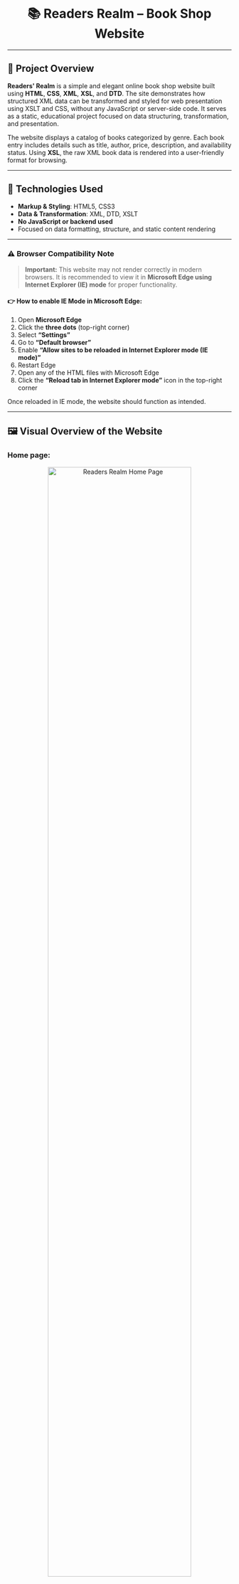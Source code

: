 <h1 align="center">📚 Readers Realm – Book Shop Website</h1>

---

## 📖 Project Overview

**Readers' Realm** is a simple and elegant online book shop website built using **HTML**, **CSS**, **XML**, **XSL**, and **DTD**. The site demonstrates how structured XML data can be transformed and styled for web presentation using XSLT and CSS, without any JavaScript or server-side code. It serves as a static, educational project focused on data structuring, transformation, and presentation.

The website displays a catalog of books categorized by genre. Each book entry includes details such as title, author, price, description, and availability status. Using **XSL**, the raw XML book data is rendered into a user-friendly format for browsing.

---

## 🔧 Technologies Used

- **Markup & Styling**: HTML5, CSS3  
- **Data & Transformation**: XML, DTD, XSLT  
- **No JavaScript or backend used**  
- Focused on data formatting, structure, and static content rendering

---


### ⚠️ Browser Compatibility Note

> **Important:** This website may not render correctly in modern browsers. It is recommended to view it in **Microsoft Edge using Internet Explorer (IE) mode** for proper functionality.

#### 👉 How to enable IE Mode in Microsoft Edge:
1. Open **Microsoft Edge**  
2. Click the **three dots** (top-right corner)  
3. Select **“Settings”**  
4. Go to **“Default browser”**  
5. Enable **“Allow sites to be reloaded in Internet Explorer mode (IE mode)”**  
6. Restart Edge  
7. Open any of the HTML files with Microsoft Edge  
8. Click the **“Reload tab in Internet Explorer mode”** icon in the top-right corner  

Once reloaded in IE mode, the website should function as intended.

---


## 🖼️ Visual Overview of the Website

<h3>Home page:</h3>  
<div align="center">
<img src="https://i.imgur.com/3bOFR6m.png" width="80%" alt="Readers Realm Home Page"/>
<img src="https://i.imgur.com/Us1lQMD.png" width="80%" alt="Readers Realm Home Page"/>

</div>

<br/>

<h3>Fiction page:</h3>  


<div align="center">
<img src="https://i.imgur.com/BsBXwpB.png" width="80%" alt="Book Details View"/>
</div>

<br/>

<h3>Non Fiction page:</h3>  

<div align="center">
<img src="https://i.imgur.com/UK7d6Ru.png" width="80%" alt="Book Details View"/>
</div>

<br/>

<h3>Comics and manga page:</h3>  

<div align="center">
<img src="https://i.imgur.com/QdLPWlF.png" width="80%" alt="Book Details View"/>
</div>

<br/>

<h3>About us page:</h3>  

<div align="center">
<img src="https://i.imgur.com/UKTOszN.png" width="80%" alt="Book Details View"/>
<img src="https://i.imgur.com/06WEFfa.png" width="80%" alt="Book Details View"/>
</div>

<br/>

<h3>Book info page:</h3>  

<div align="center">
<img src="https://i.imgur.com/7riV1WZ.png" width="80%" alt="Book Details View"/>
<img src="https://i.imgur.com/WQCaTte.png" width="80%" alt="Book Details View"/>
</div>

<br/>

---

## **🔒 Full source code available in a private repository. Please contact me for access.**
